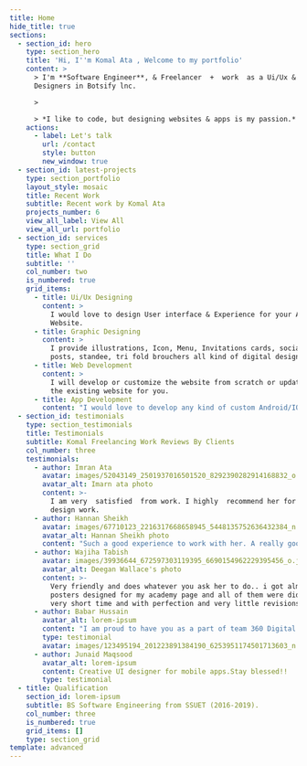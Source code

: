 ```yaml
---
title: Home
hide_title: true
sections:
  - section_id: hero
    type: section_hero
    title: 'Hi, I''m Komal Ata , Welcome to my portfolio'
    content: >
      > I'm **Software Engineer**, & Freelancer  +  work  as a Ui/Ux & Graphic
      Designers in Botsify lnc.

      >

      > *I like to code, but designing websites & apps is my passion.*
    actions:
      - label: Let's talk
        url: /contact
        style: button
        new_window: true
  - section_id: latest-projects
    type: section_portfolio
    layout_style: mosaic
    title: Recent Work
    subtitle: Recent work by Komal Ata
    projects_number: 6
    view_all_label: View All
    view_all_url: portfolio
  - section_id: services
    type: section_grid
    title: What I Do
    subtitle: ''
    col_number: two
    is_numbered: true
    grid_items:
      - title: Ui/Ux Designing
        content: >
          I would love to design User interface & Experience for your App &
          Website.
      - title: Graphic Designing
        content: >
          I provide illustrations, Icon, Menu, Invitations cards, social media
          posts, standee, tri fold brouchers all kind of digital designing work.
      - title: Web Development
        content: >
          I will develop or customize the website from scratch or update/manage
          the existing website for you.
      - title: App Development
        content: "I would love to develop any kind of custom Android/IOS App for you. I will\_provide a very responsive and attractive design along with a bug free code. The product will be exactly like the concept you have in your mind.\n\n\n"
  - section_id: testimonials
    type: section_testimonials
    title: Testimonials
    subtitle: Komal Freelancing Work Reviews By Clients
    col_number: three
    testimonials:
      - author: Imran Ata
        avatar: images/52043149_2501937016501520_8292390282914168832_o.jpg
        avatar_alt: Imarn ata photo
        content: >-
          I am very  satisfied  from work. I highly  recommend her for web
          design work.
      - author: Hannan Sheikh
        avatar: images/67710123_2216317668658945_5448135752636432384_n.jpg
        avatar_alt: Hannan Sheikh photo
        content: "Such a good experience to work with her. A really good and creative designer and very friendly.\_ Deliver everthing on time. highly recommended."
      - author: Wajiha Tabish
        avatar: images/39936644_672597303119395_6690154962229395456_o.jpg
        avatar_alt: Deegan Wallace's photo
        content: >-
          Very friendly and does whatever you ask her to do.. i got almost 10
          posters designed for my academy page and all of them were did in a
          very short time and with perfection and very little revisions.
      - author: Babar Hussain
        avatar_alt: lorem-ipsum
        content: "I am proud to have you as a part of team 360 Digital Eyes and was bestowed with the opportunity of guiding and teaching you. Komal Ata, you are a very hard-working, motivated and capable girl who is capable enough to conquer this world.\_ May God bless\_ You have worked very hard with utmost dedication as a part of my team\_ Babar Hussain  Founder & Executive 360 Digital Eyes /360 Social Eyes Digital trainer & Consultant."
        type: testimonial
        avatar: images/123495194_201223891384190_6253951174501713603_n.jpg
      - author: Junaid Maqsood
        avatar_alt: lorem-ipsum
        content: Creative UI designer for mobile apps.Stay blessed!!
        type: testimonial
  - title: Qualification
    section_id: lorem-ipsum
    subtitle: BS Software Engineering from SSUET (2016-2019).
    col_number: three
    is_numbered: true
    grid_items: []
    type: section_grid
template: advanced
---
```

